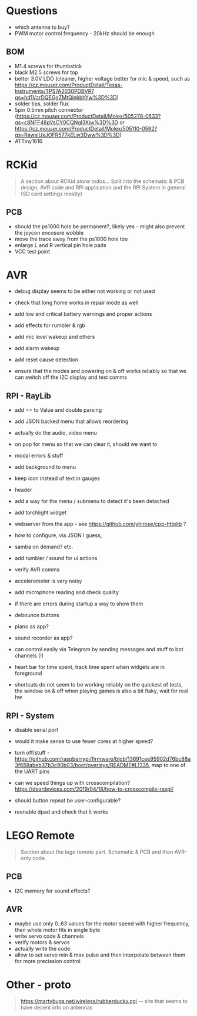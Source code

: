 # Questions

- which antenna to buy? 
- PWM motor control frequency - 20kHz should be enough

## BOM

- M1.4 screws for thumbstick
- black M2.5 screws for top
- better 3.0V LDO (cleaner, higher voltage better for mic & speed, such as https://cz.mouser.com/ProductDetail/Texas-Instruments/TPS7A2030PDBVR?qs=hd1VzrDQEGgZMtQinkbhYw%3D%3D)
- solder tips, solder flux
- 5pin 0.5mm pitch connector (https://cz.mouser.com/ProductDetail/Molex/505278-0533?qs=c8NFF48pVsCY0CQNgl3Xjw%3D%3D or https://cz.mouser.com/ProductDetail/Molex/505110-0592?qs=RawsiUxJOFR577kELw3Dww%3D%3D)
- ATTiny1616

# RCKid

> A section about RCKid alone todos... Split into the schematic & PCB design, AVR code and RPi application and the RPi System in general (SD card settings mostly)

## PCB

- should the ps1000 hole be permanent?, likely yes - might also prevent the joycon encosure wobble 
- move the trace away from the ps1000 hole too
- enlarge L and R vertical pin hole pads
- VCC test point

# AVR

- debug display seems to be either not working or not used
- check that long home works in repair mode as well
- add low and critical battery warnings and proper actions
- add effects for rumbler & rgb 
- add mic level wakeup and others
- add alarm wakeup
- add reset cause detection

- ensure that the modes and powering on & off works reliably so that we can switch off the I2C display and test comms

## RPI - RayLib

- add == to Value and double parsing

- add JSON backed menu that allows reordering
- actually do the audio, video menu
- on pop for menu so that we can clear it, should we want to

- modal errors & stuff

- add background to menu 
- keep icon instead of text in gauges

- header
- add a way for the menu / submenu to detect it's been detached
- add torchlight widget
- webserver from the app - see https://github.com/yhirose/cpp-httplib ?

- how to configure, via JSON I guess,
- samba on demand? etc.

- add rumbler / sound for ui actions

- verify AVR comms
- accelerometer is very noisy
- add microphone reading and check quality 
- if there are errors during startup a way to show them
- debounce buttons

- piano as app?
- sound recorder as app?  

- can control easily via Telegram by sending messages and stuff to bot channels (!)
- heart bar for time spent, track time spent when widgets are in foreground


- shortcuts do not seem to be working reliably on the quickest of tests, the window on & off when playing games is also a bit flaky, wait for real hw


## RPI - System

- disable serial port
- would it make sense to use fewer cores at higher speed? 

- turn off/stuff - https://github.com/raspberrypi/firmware/blob/13691cee95902d76bc88a3f658abeb37b3c90b03/boot/overlays/README#L1335, map to one of the UART pins 

- can we speed things up with crosscompilation? https://deardevices.com/2019/04/18/how-to-crosscompile-raspi/

- should button repeat be user-configurable? 
- reenable dpad and check that it works

# LEGO Remote

> Section about the lego remote part. Schematic & PCB and then AVR-only code. 

## PCB

- I2C memory for sound effects? 

## AVR

- maybe use only 0..63 values for the motor speed with higher frequency, then whole motor fits in single byte 
- write servo code & channels
- verify motors & servos
- actually write the code
- allow to set servo min & max pulse and then interpolate between them for more precission control

# Other - proto

> https://martybugs.net/wireless/rubberducky.cgi -- site that seems to have decent info on antennas
